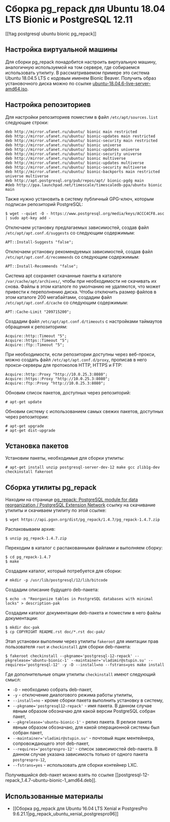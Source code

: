 Сборка pg_repack для Ubuntu 18.04 LTS Bionic и PostgreSQL 12.11
===============================================================

[[!tag postgresql ubuntu bionic pg_repack]]

Настройка виртуальной машины
----------------------------

Для сборки pg_repack понадобится настроить виртуальную машину, аналогичную используемой на том сервере, где собираемся использовать утилиту. В рассматриваемом примере это система Ubuntu 18.04.5 LTS с кодовым именем Bionic Beaver. Получить образ установочного диска можно по ссылке [ubuntu-18.04.6-live-server-amd64.iso](http://www.releases.ubuntu.com/bionic/ubuntu-18.04.6-live-server-amd64.iso).

Настройка репозиториев
----------------------

Для настройки репозиториев поместим в файл `/etc/apt/sources.list` следующие строки:

    deb http://mirror.ufanet.ru/ubuntu/ bionic main restricted
    deb http://mirror.ufanet.ru/ubuntu/ bionic-updates main restricted
    deb http://mirror.ufanet.ru/ubuntu/ bionic-security main restricted
    deb http://mirror.ufanet.ru/ubuntu/ bionic universe
    deb http://mirror.ufanet.ru/ubuntu/ bionic-updates universe
    deb http://mirror.ufanet.ru/ubuntu/ bionic-security universe
    deb http://mirror.ufanet.ru/ubuntu/ bionic multiverse
    deb http://mirror.ufanet.ru/ubuntu/ bionic-updates multiverse
    deb http://mirror.ufanet.ru/ubuntu/ bionic-security multiverse
    deb http://mirror.ufanet.ru/ubuntu/ bionic-backports main restricted universe multiverse
    deb http://apt.postgresql.org/pub/repos/apt/ bionic-pgdg main
    #deb http://ppa.launchpad.net/timescale/timescaledb-ppa/ubuntu bionic main

Также нужно установить в систему публичный GPG-ключ, которым подписан репозиторий PostgreSQL:

    $ wget --quiet -O - https://www.postgresql.org/media/keys/ACCC4CF8.asc | sudo apt-key add -

Отключаем установку предлагаемых зависимостей, создав файл `/etc/apt/apt.conf.d/suggests` со следующим содержимым:

    APT::Install-Suggests "false";

Отключаем установку рекомендуемых зависимостей, создав файл `/etc/apt/apt.conf.d/recommends` со следующим содержимым:

    APT::Install-Recommends "false";

Система apt сохраняет скачанные пакеты в каталоге `/var/cache/apt/archives/`, чтобы при необходимости не скачивать их снова. Файлы в этом каталоге по умолчанию не удаляются, что может привести к переполнению диска. Чтобы отключить размер файлов в этом каталоге 200 мегабайтами, создадим файл `/etc/apt/apt.conf.d/cache` со следующим содержимым:

    APT::Cache-Limit "209715200";

Создадим файл `/etc/apt/apt.conf.d/timeouts` с настройками таймаутов обращения к репозиториям:

    Acquire::http::Timeout "5";
    Acquire::https::Timeout "5";
    Acquire::ftp::Timeout "5";

При необходимости, если репозитории доступны через веб-прокси, можно создать файл `/etc/apt/apt.conf.d/proxy`, прописав в него прокси-серверы для протоколов HTTP, HTTPS и FTP:

    Acquire::http::Proxy "http://10.0.25.3:8080";
    Acquire::https::Proxy "http://10.0.25.3:8080";
    Acquire::ftp::Proxy "http://10.0.25.3:8080";

Обновим список пакетов, доступных через репозиторий:

    # apt-get update

Обновим систему с использованием самых свежих пакетов, доступных через репозитории:

    # apt-get upgrade
    # apt-get dist-upgrade

Установка пакетов
-----------------

Установим пакеты, необходимые для сборки утилиты:

    # apt-get install unzip postgresql-server-dev-12 make gcc zlib1g-dev checkinstall fakeroot

Сборка утилиты pg_repack
------------------------

Находим на странице [pg_repack: PostgreSQL module for data reorganization / PostgreSQL Extension Network](https://pgxn.org/dist/pg_repack/) ссылку на скачивание утилиты и скачиваем утилиту по этой ссылке:

    $ wget https://api.pgxn.org/dist/pg_repack/1.4.7/pg_repack-1.4.7.zip

Распаковываем архив:

    $ unzip pg_repack-1.4.7.zip

Переходим в каталог с распакованными файлами и выполняем сборку:

    $ cd pg_repack-1.4.7
    $ make

Создадим каталог, который потребуется для сборки:

    # mkdir -p /usr/lib/postgresql/12/lib/bitcode

Создадим описание будущего deb-пакета:

    $ echo -n "Reorganize tables in PostgreSQL databases with minimal locks" > description-pak

Создадим каталог документации deb-пакета и поместим в него файлы документации:

    $ mkdir doc-pak
    $ cp COPYRIGHT README.rst doc/*.rst doc-pak/

Этап установки выполним через утилиты `fakeroot` для имитации прав пользователя `root` и `checkinstall` для сборки deb-пакета:

    $ fakeroot checkinstall --pkgname='postgresql-12-repack' --pkgrelease='ubuntu-bionic-1' --maintainer='vladimir@stupin.su' --requires='postgresql-12' -y -D --install=no --fstrans=yes make install

Где дополнительные опции утилиты `checkinstall` имеют следующий смысл:

* `-D` - необходимо собрать deb-пакет,
* `-y` - отключение диалогового режима работы утилиты,
* `--install=no` - кроме сборки пакета выполнить установку в систему,
* `--pkgname='postgresql12-repack'` - имя пакета. В данном случае явным образом обозначаю для какой версии PostgreSQL собран пакет,
* `--pkgrelease='ubuntu-bionic-1'` - релиз пакета. В релизе пакета явным образом обозначаю, для какой операционной системы был собран пакет,
* `--maintainer='vladimir@stupin.su'` - почтовый ящик ментейнера, сопровождающего этот deb-пакет,
* `--requires='postgrespro-12'` - список зависимостей deb-пакета. В данном случае указана зависимость только от одного пакета `postgrespro-12`,
* `--fstrans=yes` - использовать для сборки контейнер LXC.

Получившийся deb-пакет можно взять по ссылке [[postgresql-12-repack_1.4.7-ubuntu-bionic-1_amd64.deb]].

Использованные материалы
------------------------

* [[Сборка pg_repack для Ubuntu 16.04 LTS Xenial и PostgresPro 9.6.21.1|pg_repack_ubuntu_xenial_postgrespro96]]

